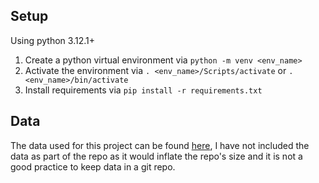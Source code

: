 ## Setup

Using python 3.12.1+

1. Create a python virtual environment via `python -m venv <env_name>`
2. Activate the environment via `. <env_name>/Scripts/activate` or `. <env_name>/bin/activate`
3. Install requirements via `pip install -r requirements.txt`

## Data
The data used for this project can be found [here](https://archive.ics.uci.edu/dataset/502/online+retail+ii), I have not included the data as part of the repo as it would inflate the repo's size and it is not a good practice to keep data in a git repo.